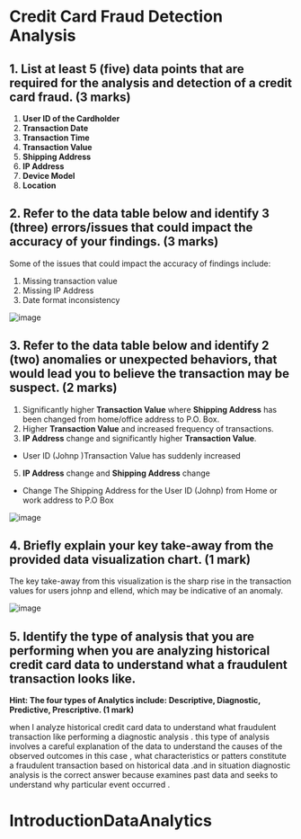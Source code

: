 # Credit Card Fraud Detection Analysis

## 1. List at least 5 (five) data points that are required for the analysis and detection of a credit card fraud. (3 marks)

1. **User ID of the Cardholder**
2. **Transaction Date**
3. **Transaction Time**
4. **Transaction Value**
5. **Shipping Address**
6. **IP Address**
7. **Device Model**
8. **Location**

## 2. Refer to the data table below and identify 3 (three) errors/issues that could impact the accuracy of your findings. (3 marks)

Some of the issues that could impact the accuracy of findings include:
1. Missing transaction value
2. Missing IP Address
3. Date format inconsistency

![image](https://github.com/user-attachments/assets/7081d805-6714-4ef3-a86b-29052e6b685a)


## 3. Refer to the data table below and identify 2 (two) anomalies or unexpected behaviors, that would lead you to believe the transaction may be suspect. (2 marks)

1. Significantly higher **Transaction Value** where **Shipping Address** has been changed from home/office address to P.O. Box.
2. Higher **Transaction Value** and increased frequency of transactions.
3. **IP Address** change and significantly higher **Transaction Value**.
- User ID (Johnp )Transaction Value has suddenly increased
5. **IP Address** change and **Shipping Address** change
- Change The Shipping Address for the User ID (Johnp) from Home or work address to P.O Box

![image](https://github.com/user-attachments/assets/ab788a63-7360-4aae-afc7-8aa15c27b97d)

## 4. Briefly explain your key take-away from the provided data visualization chart. (1 mark)

The key take-away from this visualization is the sharp rise in the transaction values for users johnp and ellend, which may be indicative of an anomaly.  

![image](https://github.com/user-attachments/assets/d4bc1f86-fd39-4a5e-85b1-b33eb19757d5)

## 5. Identify the type of analysis that you are performing when you are analyzing historical credit card data to understand what a fraudulent transaction looks like. 
**Hint: The four types of Analytics include: Descriptive, Diagnostic, Predictive, Prescriptive. (1 mark)**

when I analyze historical credit card data to understand what fraudulent transaction like performing a diagnostic analysis . this type of analysis involves a careful explanation of the data to understand the causes of the observed outcomes in this case , what characteristics or patters constitute a fraudulent transaction based on historical data .and in situation diagnostic analysis is the correct answer because examines past data and seeks to understand why particular event occurred .

# IntroductionDataAnalytics
